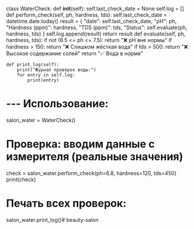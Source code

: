 
class WaterCheck:
    def __init__(self):
        self.last_check_date = None
        self.log = []
    def perform_check(self, ph, hardness, tds):
        self.last_check_date = datetime.date.today()
        result = {
            "date": self.last_check_date,
            "pH": ph,
            "Hardness (ppm)": hardness,
            "TDS (ppm)": tds,
            "Status": self.evaluate(ph, hardness, tds)
        }
        self.log.append(result)
        return result
    def evaluate(self, ph, hardness, tds):
        if not (6.5 <= ph <= 7.5):
            return "❌ pH вне нормы"
        if hardness > 150:
            return "❌ Слишком жёсткая вода"
        if tds > 500:
            return "❌ Высокое содержание солей"
        return "✅ Вода в норме"

    def print_log(self):
        print("Журнал проверок воды:")
        for entry in self.log:
            print(entry)

# --- Использование:
salon_water = WaterCheck()

# Проверка: вводим данные с измерителя (реальные значения)
check = salon_water.perform_check(ph=6.8, hardness=120, tds=450)
print(check)

# Печать всех проверок:
salon_water.print_log()# beauty-salon

